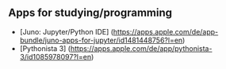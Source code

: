 ## Apps for studying/programming

- [Juno: Jupyter/Python IDE] (https://apps.apple.com/de/app-bundle/juno-apps-for-jupyter/id1481448756?l=en)
- [Pythonista 3] (https://apps.apple.com/de/app/pythonista-3/id1085978097?l=en)